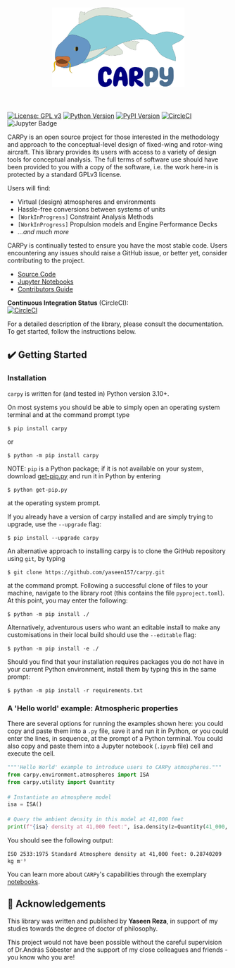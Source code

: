 <!--
    Consolidated Aircraft Recipes in Python (carpy)
    Copyright (C) 2024  Yaseen Reza

    This program is free software: you can redistribute it and/or modify
    it under the terms of the GNU General Public License as published by
    the Free Software Foundation, either version 3 of the License, or
    (at your option) any later version.

    This program is distributed in the hope that it will be useful,
    but WITHOUT ANY WARRANTY; without even the implied warranty of
    MERCHANTABILITY or FITNESS FOR A PARTICULAR PURPOSE.  See the
    GNU General Public License for more details.

    You should have received a copy of the GNU General Public License
    along with this program.  If not, see <https://www.gnu.org/licenses/>.
-->

<h1 align="center">
<img src="https://raw.githubusercontent.com/yaseen157/carpy/main/branding/logo_primary.png" width="300">
</h1><br>

[![License: GPL v3](https://img.shields.io/badge/License-GPLv3-blue.svg)](https://www.gnu.org/licenses/gpl-3.0)
[![Python Version](https://img.shields.io/badge/python-3.10_--_3.12-blue.svg)](https://www.python.org/downloads/)
[![PyPI Version](https://badge.fury.io/py/carpy.svg)](https://badge.fury.io/py/carpy)
[![CircleCI](https://dl.circleci.com/status-badge/img/gh/yaseen157/carpy/tree/main.svg?style=shield)](https://dl.circleci.com/status-badge/redirect/gh/yaseen157/carpy/tree/main)
![Jupyter Badge](https://img.shields.io/badge/jupyter-notebook-orange.svg)

CARPy is an open source project for those interested in the methodology and
approach to the conceptual-level design of fixed-wing and rotor-wing aircraft. This library
provides its users with access to a variety of design tools for conceptual
analysis. The full terms of software use should have been
provided to you with a copy of the software, i.e. the work here-in is protected by a standard GPLv3 license.

Users will find:

- Virtual (design) atmospheres and environments
- Hassle-free conversions between systems of units
- `[WorkInProgress]` Constraint Analysis Methods
- `[WorkInProgress]` Propulsion models and Engine Performance Decks
- *...and much more*

CARPy is continually tested to ensure you have the most stable code. Users encountering any issues should raise a GitHub
issue, or better yet, consider contributing to the project.

- [Source Code](https://github.com/yaseen157/carpy)
- [Jupyter Notebooks](https://github.com/yaseen157/carpy/tree/main/docs/source)
- [Contributors Guide](CONTRIBUTORS_GUIDE.md)

**Continuous Integration Status** (CircleCI):\
[![CircleCI](https://dl.circleci.com/status-badge/img/gh/yaseen157/carpy/tree/main.svg?style=svg)](https://dl.circleci.com/status-badge/redirect/gh/yaseen157/carpy/tree/main)

For a detailed description of the library, please consult the documentation. To
get started, follow the instructions below.

## ✔️ Getting Started

### Installation

`carpy` is written for (and tested in) Python version 3.10+.

On most systems you should be able to simply open an operating system terminal
and at the command prompt type

    $ pip install carpy

or

    $ python -m pip install carpy

NOTE: `pip` is a Python package; if it is not available on your system, download
[get-pip.py](https://bootstrap.pypa.io/get-pip.py) and run it in Python by
entering

    $ python get-pip.py

at the operating system prompt.

If you already have a version of carpy installed and are simply trying to
upgrade, use the `--upgrade` flag:

    $ pip install --upgrade carpy

An alternative approach to installing carpy is to clone the GitHub repository
using `git`, by typing

    $ git clone https://github.com/yaseen157/carpy.git

at the command prompt. Following a successful clone of files to your machine,
navigate to the library root (this contains the file `pyproject.toml`). At this
point, you may enter the following:

    $ python -m pip install ./

Alternatively, adventurous users who want an editable install to make any
customisations in their local build should use the `--editable` flag:

    $ python -m pip install -e ./

Should you find that your installation requires packages you do not have in your
current Python environment, install them by typing this in the same prompt:

    $ python -m pip install -r requirements.txt

### A 'Hello world' example: Atmospheric properties

There are several options for running the examples shown here: you could copy
and paste them into a `.py` file, save it and run it in Python, or you could
enter the lines, in sequence, at the prompt of a Python terminal. You could also
copy and paste them into a Jupyter notebook
(`.ipynb` file) cell and execute the cell.

```python
"""'Hello World' example to introduce users to CARPy atmospheres."""
from carpy.environment.atmospheres import ISA
from carpy.utility import Quantity

# Instantiate an atmosphere model
isa = ISA()

# Query the ambient density in this model at 41,000 feet
print(f"{isa} density at 41,000 feet:", isa.density(z=Quantity(41_000, "ft")))
```

You should see the following output:

    ISO 2533:1975 Standard Atmosphere density at 41,000 feet: 0.28740209 kg m⁻³

You can learn more about `CARPy`'s capabilities through the exemplary
[notebooks](https://github.com/yaseen157/carpy/tree/main/docs/source).

## 🐍 Acknowledgements

This library was written and published by **Yaseen Reza**, in support of my studies towards the degree of doctor of
philosophy.

This project would not have been possible without the careful supervision of Dr.András Sóbester and the support of my
close colleagues and friends - you know who you are!
